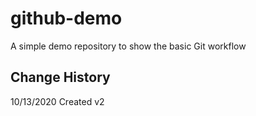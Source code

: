 # github-demo
A simple demo repository to show the basic Git workflow

## Change History
10/13/2020 Created v2